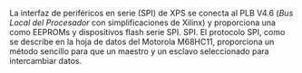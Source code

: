La interfaz de periféricos en serie (SPI) de XPS se conecta al PLB V4.6 (_Bus Local del Procesador_ con simplificaciones de Xilinx) y proporciona una como EEPROMs y dispositivos flash serie SPI. SPI. El protocolo SPI, como se describe en la hoja de datos del Motorola M68HC11, proporciona un método sencillo para que un maestro y un esclavo seleccionado para intercambiar datos.